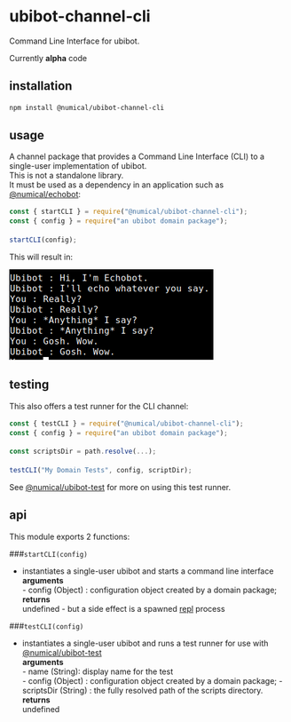 # ubibot-channel-cli
Command Line Interface for ubibot.

Currently **alpha** code 

## installation
```bash
npm install @numical/ubibot-channel-cli
```

## usage
A channel package that provides a Command Line Interface (CLI) to a single-user implementation of ubibot.  
This is not a standalone library.  
It must be used as a dependency in an application such as [@numical/echobot](../echobot/README.md):
```javascript
const { startCLI } = require("@numical/ubibot-channel-cli");
const { config } = require("an ubibot domain package");

startCLI(config);
```
This will result in:

![CI screenshot](./docs/cli-screenshot.png)

## testing
This also offers a test runner for the CLI channel:
```javascript
const { testCLI } = require("@numical/ubibot-channel-cli");
const { config } = require("an ubibot domain package");

const scriptsDir = path.resolve(...);

testCLI("My Domain Tests", config, scriptDir);

```
See [@numical/ubibot-test](../ubibot-test/README.md) for more on using this test runner.

## api
This module exports 2 functions:

###```startCLI(config)```
* instantiates a single-user ubibot and starts a command line interface  
    __arguments__  
        - config (Object) : configuration object created by a domain package; 
    __returns__  
    undefined - but a side effect is a spawned [repl](https://en.wikipedia.org/wiki/Read%E2%80%93eval%E2%80%93print_loop) process


###```testCLI(config)```
* instantiates a single-user ubibot and runs a test runner for use with [@numical/ubibot-test](../ubibot-test/README.md)  
    __arguments__  
        - name (String): display name for the test  
        - config (Object) : configuration object created by a domain package;
        - scriptsDir (String) : the fully resolved path of the scripts directory.
    __returns__  
    undefined



